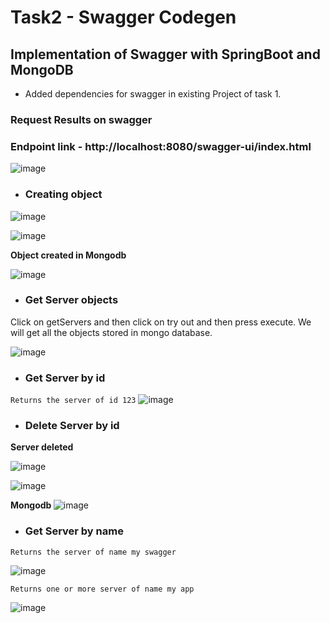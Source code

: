 # Task2 - Swagger Codegen
## Implementation of Swagger with SpringBoot and MongoDB
- Added dependencies for swagger in existing Project of task 1.

### Request Results on swagger
### Endpoint link - http://localhost:8080/swagger-ui/index.html

![image](https://user-images.githubusercontent.com/66437295/228633092-3547feb8-d7ce-4054-ae75-f572bfbd8a91.png)

- <h3> Creating object</h3>

![image](https://user-images.githubusercontent.com/66437295/228634664-256517dd-1c30-4375-86f3-40e055b8fdab.png)

![image](https://user-images.githubusercontent.com/66437295/228635011-c40c8b6e-b86b-42d5-8cd9-8f9fd7f8f733.png)


<b>Object created in Mongodb</b>

![image](https://user-images.githubusercontent.com/66437295/228635735-3705df41-7ab8-4908-b1e4-c038d2f43a75.png)

- <h3> Get Server objects </h3>

Click on getServers and then click on try out and then press execute. We will get all the objects stored in mongo database.

![image](https://user-images.githubusercontent.com/66437295/228637225-6daf0a1f-3b84-4fde-827f-849541582cbd.png)


- <h3> Get Server by id </h3>

``` Returns the server of id 123 ```
![image](https://user-images.githubusercontent.com/66437295/228638681-6f4b985d-25c8-4bef-b81b-6d6729460a2f.png)


-  <h3> Delete Server by id </h3>

<b> Server deleted </b>

![image](https://user-images.githubusercontent.com/66437295/228639294-db7fec84-619b-4c27-a836-5b74a0645ec9.png)

![image](https://user-images.githubusercontent.com/66437295/228639674-8bc3c2ad-21ec-4285-b0a3-e7edaaace81f.png)

<b> Mongodb </b>
![image](https://user-images.githubusercontent.com/66437295/228639945-55d28e2e-a89d-424c-bf6a-9a8ab413557f.png)



- <h3> Get Server by name </h3>

``` Returns the server of name my swagger ```

![image](https://user-images.githubusercontent.com/66437295/228646553-4d0f4bfc-708a-4e52-bd09-01a620b2e05f.png)


``` Returns one or more server of name my app ```

![image](https://user-images.githubusercontent.com/66437295/228644102-85e60d0a-0637-4099-b52c-57eb369a2be6.png)




